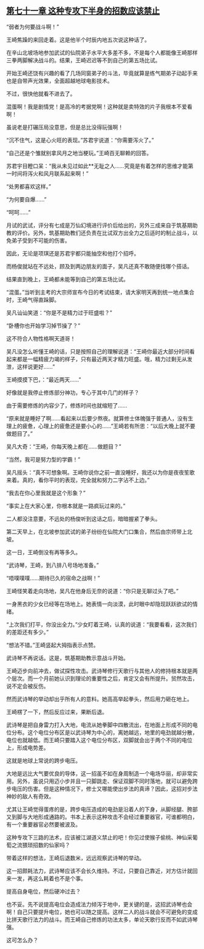 ## [第七十一章 这种专攻下半身的招数应该禁止](https://www.xxbiquge.com/11_11207/5463494.html)


  “弱者为何要战斗啊！”

  王崎焦躁的来回走着。这是他半个时辰内地五次说这种话了。

  在辛山北坡场地参加武试的仙院弟子水平大多差不多，不是每个人都能像王崎那样三拳两脚解决战斗的。结果，王崎迟迟等不到自己的第五场比试。

  开始王崎还饶有兴趣的看了几场同窗弟子的斗法，毕竟就算是练气期弟子动起手来也是自带声光效果，全面超越地球电影技术。

  不过，很快他就看不进去了。

  混蛋啊！我是剧情党！是高冷的考据党啊！这种就是卖特效的片子我根本不爱看啊！

  虽说老是打碾压局没意思，但是总比没得玩强啊！

  “沉不住气，这是心火旺的表现。”苏君宇说道：“你需要泻火了。”

  “自己还是个雏就别拿风月之地当梗玩。”王崎百无聊赖的回答。

  苏君宇目瞪口呆：“我从未见过如此**无耻之人……究竟是有着怎样的思维才能第一时间将泻火和风月联系起来啊！”

  “处男都喜欢这样。”

  “为何要自爆……”

  “呵呵……”

  月试的武试，评分有七成是万仙幻境进行评价后给出的，另外三成来自于筑基期助教的评价。另外，筑基期助教们还负责在比试双方出全力之后适时的制止战斗，以免弟子受到不可能的伤害。

  因此，无论是项琪还是苏君宇都只能抽空和他打个招呼。

  而杨俊就站在不远处，顾及到两边朋友的面子，吴凡还真不敢随便找哪个搭话。

  结果直到晚上，王崎都未能等到自己的第五场比试。

  “混蛋。”当听到主考的大宗师宣布今日的考试结束，请大家明天再到统一地点集合时，王崎气得直跺脚。

  吴凡讪讪笑道：“你是不是精力过于旺盛啦？”

  “卧槽你也开始学习掉节操了？”

  这不符合人物性格啊天道哥！

  吴凡没怎么听懂王崎的话，只是按照自己的理解说道：“王崎你最近大部分时间看起来都是一幅精疲力竭的样子，只有最近两天才精力旺盛。哦，精力过剩无从发泄，这样说更好……”

  王崎摸摸下巴，：“最近两天……”

  好像就是我停止修炼部分神功，专心于其中几门的样子？

  由于需要修炼的内容少了，修炼时间也就缩短了……

  “原来就是睡好了啊……看起来以后要少熬夜。就算修士体魄强于普通人，没有生理上的疲惫，心理上的疲惫还是要小心的……”王崎若有所思：“以后大晚上就不要做题目了。”

  吴凡大奇：“王崎，你每天晚上都在……做题目？”

  “当然，我可是努力型的学霸！”

  吴凡摇头：“真不可想象啊。王崎你说你之前一直没睡好，我还以为你是夜夜笙歌来着。真的，看你平时的表现，完全就和努力二字沾不上边。”

  “我去在你心里我就是这个形象？”

  “事实上在大家心里，你根本就是一路疯玩过来的。”

  二人都没注意要，不远处的杨俊听到这话之后，暗暗握紧了拳头。

  第二天早上，在北坡参加武试的弟子纷纷在仙院大门口集合，然后由宗师带上北坡。

  这一日，王崎倒没有再等多久。

  “武诗琴，王崎，到八排八号场地准备。”

  “唔噗噗噗……期待已久的宿命之战啊！”

  王崎怪笑着走向场地，吴凡在他身后无奈的说道：“你只是无聊过头了吧。”

  一身黑衣的少女已经等在场地上。她表情一向淡漠，此时眼中却隐现跃跃欲试的情绪。

  “上次我们打平，你没出全力。”少女盯着王崎，认真的说道：“我要看看，这次我们的差距还有多少。”

  “想法不错。”王崎竖起大拇指表示点赞。

  武诗琴不再说话。这是，筑基期助教示意战斗开始。

  王崎迈步向前冲去，做试探性攻击。武诗琴修行天歌行与其他人的修持根本就是两个层次。而一个月前她认识到理论的重要性之后，肯定又会有所提升。贸然攻击，说不定会被反伤。

  然而武诗琴的举动却出乎所有人的意料。她高高举起拳头，然后用力砸在地上。

  王崎楞了一下，然后反应过来，果断后退。

  武诗琴是把自身雷力打入大地，电流从她拳脚中四散流出，在地面上形成不同的电位分布。这个电位分布区是以武诗琴为中心的，离她越远，地里的电劲就越分散，电位也就越低。而王崎只要踏入这个电位分布区，双脚就会出于两个不同的电位上，形成电势差。

  这就是地球上常说的跨步电压。

  大地是远比大气要优良的导体，这一招虽不如在身周制造一个电场华丽，却非常实用。另外，虽说只用迈小步并且一只脚跳走、保证双脚不同时落地，就可以避免跨步电压的伤害。但是这种情况下，修士又哪能使出步法的真谛？因此，这招对步法神妙的敌人有奇效。

  尤其让王崎觉得蛋疼的是，跨步电压造成的电劲是沿着人的下身，从脚经腿、胯部又到脚与大地形成通路的。书本上表示这种攻击不会经过重要器官，可谁都明白，有一个重要器官必然要被波及。

  这种专攻下三路的法术，应该被江湖道义禁止的吧！你见过使猴子偷桃、神仙采葡萄之流猥琐招数的仙家吗？

  带着这样的想法，王崎后退数米，远远观察武诗琴的举动。

  这一招颇耗法力，武诗琴应该不会长久维持。不过，只要自己靠近，对方估计就回来一发，再这么耗着也不是个事。

  提高自身电位，然后硬冲过去？

  也不妥。先不说提高电位会造成法力倾泻于地中，更关键的是，这招武诗琴也会啊！自己只要提升电位，她也可以随之提高。这样二人的战斗就会不可避免的变成比拼天歌行法力的战斗。而王崎自己修炼的功法太多，单论天歌行反而不如武诗琴强。

  这可怎么办？
